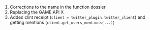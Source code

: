 1. Corrections to the name in the function dossier
2. Replacing the GAME API X
3. Added clint receipt (`client = twitter_plugin.twitter_client`) and getting mentions (`client.get_users_mentions(...)`)